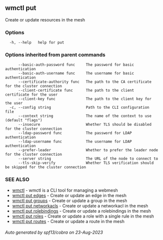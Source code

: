 ## wmctl put

Create or update resources in the mesh

### Options

```
  -h, --help   help for put
```

### Options inherited from parent commands

```
      --basic-auth-password func     The password for basic authentication
      --basic-auth-username func     The username for basic authentication
      --certificate-authority func   The path to the CA certificate for the cluster connection
      --client-certificate func      The path to the client certificate for the user
      --client-key func              The path to the client key for the user
  -c, --config string                Path to the CLI configuration file
      --context string               The name of the context to use (default "flags")
      --insecure                     Whether TLS should be disabled for the cluster connection
      --ldap-password func           The password for LDAP authentication
      --ldap-username func           The username for LDAP authentication
      --prefer-leader                Whether to prefer the leader node for the cluster connection
      --server string                The URL of the node to connect to
      --tls-skip-verify              Whether TLS verification should be skipped for the cluster connection
```

### SEE ALSO

* [wmctl](wmctl.md)	 - wmctl is a CLI tool for managing a webmesh
* [wmctl put edges](wmctl_put_edges.md)	 - Create or update an edge in the mesh
* [wmctl put groups](wmctl_put_groups.md)	 - Create or update a group in the mesh
* [wmctl put networkacls](wmctl_put_networkacls.md)	 - Create or update a networkacl in the mesh
* [wmctl put rolebindings](wmctl_put_rolebindings.md)	 - Create or update a rolebindings in the mesh
* [wmctl put roles](wmctl_put_roles.md)	 - Create or update a role with a single rule in the mesh
* [wmctl put routes](wmctl_put_routes.md)	 - Create or update a route in the mesh

###### Auto generated by spf13/cobra on 23-Aug-2023
